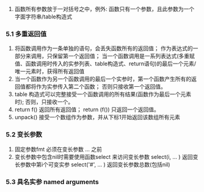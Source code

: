 1. 函数所有参数放于一对括号之中，例外:
   函数只有一个参数，且此参数为一个字面字符串/table构造式

### 5.1 多重返回值
1. 将函数调用作为一条单独的语句，会丢失函数所有的返回值；
   作为表达式的一部分来调用，只保留第一个返回值；
   当一个函数调用是一系列表达式(多重赋值、函数调用时传入的实参列表、table构造式、return语句)的最后一个元素/唯一元素时，获得所有返回值
2. 当一个函数作为另一个函数调用的最后一个实参时，第一个函数产生所有的返回值都将作为实参传入第二个函数；
   否则只接收第一个返回值。
3. table 构造式可以完整接受一个函数调用的所有结果(函数作为最后一个元素时);
   否则，只接收一个。
4. return f()	返回所有返回值；
   return (f()) 只返回一个返回值。
5. unpack() 接受一个数组作为参数，并从下标1开始返回该数组所有元素

### 5.2 变长参数
1. 固定参数fmt 必须在变长参数 ... 之前
2. 变长参数中包含nil时需要使用函数select 来访问变长参数
	select(i, ... ) 返回变长参数中第i个可变实参
	select('#', ... ) 返回变长参数总数(包括nil)

### 5.3 具名实参 named arguments





